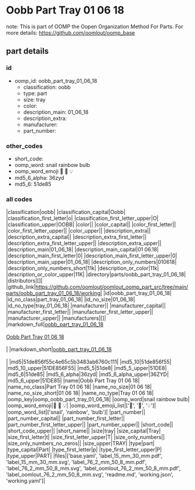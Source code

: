 # Oobb Part Tray 01 06 18  

note: This is part of OOMP the Oopen Organization Method For Parts. For more details: https://github.com/oomlout/oomp_base

##  part details





### id
* oomp_id: oobb_part_tray_01_06_18
  * classification: oobb
  * type: part
  * size: tray
  * color: 
  * description_main: 01_06_18
  * description_extra: 
  * manufacturer: 
  * part_number: 

### other_codes
* short_code: 
* oomp_word: snail rainbow bulb
* oomp_word_emoji :snail: :rainbow: :bulb:
* md5_6_alpha: 36zyd
* md5_6: 51de85

### all codes 
|classification|oobb|
|classification_capital|Oobb|
|classification_first_letter|o|
|classification_first_letter_upper|O|
|classification_upper|OOBB|
|color||
|color_capital||
|color_first_letter||
|color_first_letter_upper||
|color_upper||
|description_extra||
|description_extra_capital||
|description_extra_first_letter||
|description_extra_first_letter_upper||
|description_extra_upper||
|description_main|01_06_18|
|description_main_capital|01 06.18|
|description_main_first_letter|0|
|description_main_first_letter_upper|0|
|description_main_upper|01_06_18|
|description_only_numbers|010618|
|description_only_numbers_short|11k|
|description_or_color|11k|
|description_or_color_upper|11K|
|directory|parts/oobb_part_tray_01_06_18|
|distributors|[]|
|github_link|https://github.com/oomlout/oomlout_oomp_part_src/tree/main/parts/oobb_part_tray_01_06_18/working|
|id|oobb_part_tray_01_06_18|
|id_no_class|part_tray_01_06_18|
|id_no_size|01_06_18|
|id_no_type|tray_01_06_18|
|manufacturer||
|manufacturer_capital||
|manufacturer_first_letter||
|manufacturer_first_letter_upper||
|manufacturer_upper||
|manufacturers|[]|
|markdown_full|[oobb_part_tray_01_06_18](https://github.com/oomlout/oomlout_oomp_part_src/tree/main/parts/oobb_part_tray_01_06_18/working)<br>[](https://github.com/oomlout/oomlout_oomp_part_src/tree/main/parts/oobb_part_tray_01_06_18/working)<br>[Oobb Part Tray 01 06 18](https://github.com/oomlout/oomlout_oomp_part_src/tree/main/parts/oobb_part_tray_01_06_18/working)<br><br>|
|markdown_short|[oobb_part_tray_01_06_18](https://github.com/oomlout/oomlout_oomp_part_src/tree/main/parts/oobb_part_tray_01_06_18/working)<br><br>|
|md5|51de856f55c4e65c5b3483ab6760c111|
|md5_10|51de856f55|
|md5_10_upper|51DE856F55|
|md5_5|51de8|
|md5_5_upper|51DE8|
|md5_6|51de85|
|md5_6_alpha|36zyd|
|md5_6_alpha_upper|36ZYD|
|md5_6_upper|51DE85|
|name|Oobb Part Tray 01 06 18|
|name_no_class|Part Tray 01 06 18|
|name_no_size|01 06 18|
|name_no_size_short|01 06 18|
|name_no_type|Tray 01 06 18|
|oomp_key|oomp_oobb_part_tray_01_06_18|
|oomp_word|snail rainbow bulb|
|oomp_word_emoji|:snail: :rainbow: :bulb:|
|oomp_word_emoji_list|[':snail:', ':rainbow:', ':bulb:']|
|oomp_word_list|['snail', 'rainbow', 'bulb']|
|part_number||
|part_number_capital||
|part_number_first_letter||
|part_number_first_letter_upper||
|part_number_upper||
|short_code||
|short_code_upper||
|short_name||
|size|tray|
|size_capital|Tray|
|size_first_letter|t|
|size_first_letter_upper|T|
|size_only_numbers||
|size_only_numbers_no_zeros||
|size_upper|TRAY|
|type|part|
|type_capital|Part|
|type_first_letter|p|
|type_first_letter_upper|P|
|type_upper|PART|
|files|['base.yaml', 'label_15_mm_30_mm.pdf', 'label_15_mm_30_mm.svg', 'label_76_2_mm_50_8_mm.pdf', 'label_76_2_mm_50_8_mm.svg', 'label_oomlout_76_2_mm_50_8_mm.pdf', 'label_oomlout_76_2_mm_50_8_mm.svg', 'readme.md', 'working.json', 'working.yaml']|
